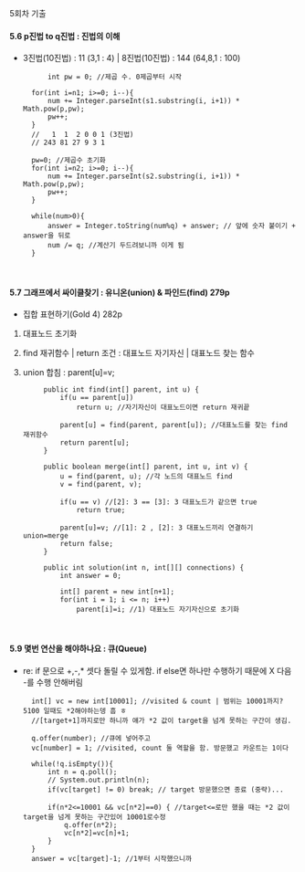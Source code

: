 5회차 기출
<br>

#### 5.6 p진법 to q진법 : 진법의 이해 
- 3진법(10진법) : 11 (3,1 : 4) | 8진법(10진법) : 144 (64,8,1 : 100)

      
	        int pw = 0; //제곱 수. 0제곱부터 시작
				
		for(int i=n1; i>=0; i--){
			num += Integer.parseInt(s1.substring(i, i+1)) * Math.pow(p,pw); 
			pw++;
		}
		//   1  1  2 0 0 1 (3진법)
		// 243 81 27 9 3 1 
		
		pw=0; //제곱수 초기화
		for(int i=n2; i>=0; i--){
			num += Integer.parseInt(s2.substring(i, i+1)) * Math.pow(p,pw);
			pw++;
		}
		
		while(num>0){
			answer = Integer.toString(num%q) + answer; // 앞에 숫자 붙이기 + answer을 뒤로
			num /= q; //계산기 두드려보니까 이게 됨 
		}

<br>

#### 5.7 그래프에서 싸이클찾기 : 유니온(union) & 파인드(find) 279p
- 집합 표현하기(Gold 4) 282p
1) 대표노드 초기화
2) find 재귀함수 | return 조건 : 대표노드 자기자신 | 대표노드 찾는 함수  
3) union 합침 : parent[u]=v; 

		    public int find(int[] parent, int u) {
		        if(u == parent[u])
		            return u; //자기자신이 대표노드이면 return 재귀끝
		
		        parent[u] = find(parent, parent[u]); //대표노드를 찾는 find 재귀함수
		        return parent[u];
		    }
		
		    public boolean merge(int[] parent, int u, int v) {
		        u = find(parent, u); //각 노드의 대표노드 find
		        v = find(parent, v); 
		
		        if(u == v) //[2]: 3 == [3]: 3 대표노드가 같으면 true
		            return true;
		
		        parent[u]=v; //[1]: 2 , [2]: 3 대표노드끼리 연결하기 union=merge
		        return false;
		    }
		
		    public int solution(int n, int[][] connections) {
		        int answer = 0;
		
		        int[] parent = new int[n+1];
		        for(int i = 1; i <= n; i++)
		            parent[i]=i; //1) 대표노드 자기자신으로 초기화


<br>

#### 5.9 몇번 연산을 해야하나요 : 큐(Queue) 
- re: if 문으로 +,-,* 셋다 돌릴 수 있게함. if else면 하나만 수행하기 때문에 X 다음 -를 수행 안해버림


		int[] vc = new int[10001]; //visited & count | 범위는 10001까지? 5100 일때도 *2해야하는뎅 흠 ㅎ
		//[target+1]까지로만 하니까 얘가 *2 값이 target을 넘게 못하는 구간이 생김.
		
		q.offer(number); //큐에 넣어주고
		vc[number] = 1; //visited, count 둘 역할을 함. 방문했고 카운트는 1이다
		
		while(!q.isEmpty()){
			int n = q.poll();
			// System.out.println(n);
			if(vc[target] != 0) break; // target 방문했으면 종료 (중략)...
			
			if(n*2<=10001 && vc[n*2]==0) { //target<=로만 했을 때는 *2 값이 target을 넘게 못하는 구간있어 10001로수정
				q.offer(n*2);
				vc[n*2]=vc[n]+1;
			}
		}
		answer = vc[target]-1; //1부터 시작했으니까
